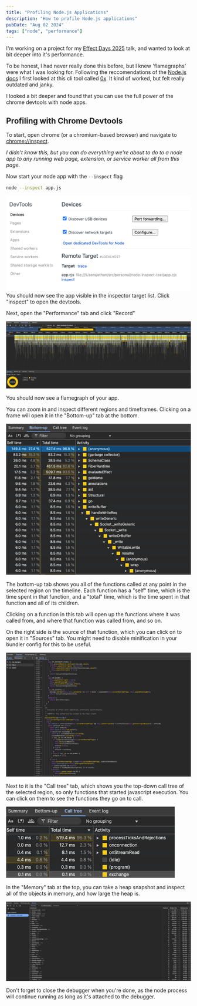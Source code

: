 ```yaml
---
title: "Profiling Node.js Applications"
description: "How to profile Node.js applications"
pubDate: "Aug 02 2024"
tags: ["node", "performance"]
---
```


I'm working on a project for my [Effect Days 2025](https://effect.website/events/effect-days) talk, and wanted to look at bit deeper into it's performance.

To be honest, I had never really done this before, but I knew 'flamegraphs' were what I was looking for. Following the reccomendations of the [Node.js docs](https://nodejs.org/en/learn/diagnostics/flame-graphs) I first looked at this cli tool called [0x](https://www.npmjs.com/package/0x). It kind of worked, but felt really outdated and janky.

I looked a bit deeper and found that you can use the full power of the chrome devtools with node apps.

## Profiling with Chrome Devtools

To start, open chrome (or a chromium-based browser) and navigate to [chrome://inspect](chrome://inspect).

_I didn't know this, but you can do everything we're about to do to a node app to any running web page, extension, or service worker all from this page._

Now start your node app with the `--inspect` flag

```bash
node --inspect app.js
```

![the chrome inspect dev tools page](../../assets/blog/node-profiling/image.png)
You should now see the app visible in the inspector target list. Click "inspect" to open the devtools.

Next, open the "Performance" tab and click "Record"

![the chrome dev tools performance tab](../../assets/blog/node-profiling/image-1.png)

You should now see a flamegraph of your app.

You can zoom in and inspect different regions and timeframes. Clicking on a frame will open it in the "Bottom-up" tab at the bottom.

![the chrome dev tools bottom-up tab](../../assets/blog/node-profiling/image-2.png)

The bottom-up tab shows you all of the functions called at any point in the selected region on the timeline. Each function has a "self" time, which is the time spent in that function, and a "total" time, which is the time spent in that function and all of its children.

Clicking on a function in this tab will open up the functions where it was called from, and where that function was called from, and so on.

On the right side is the source of that function, which you can click on to open it in "Sources" tab. You might need to disable minification in your bundler config for this to be useful.

![the chrome dev tools sources tab](../../assets/blog/node-profiling/image-5.png)

Next to it is the "Call tree" tab, which shows you the top-down call tree of the selected region, so only functions that started javascript execution. You can click on them to see the functions they go on to call.

![the chrome dev tools call tree tab](../../assets/blog/node-profiling/image-3.png)

In the "Memory" tab at the top, you can take a heap snapshot and inspect all of the objects in memory, and how large the heap is.

![the chrome dev tools memory tab](../../assets/blog/node-profiling/image-4.png)

Don't forget to close the debugger when you're done, as the node process will continue running as long as it's attached to the debugger.

